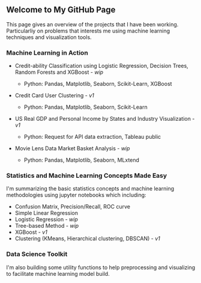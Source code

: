 ## Welcome to My GitHub Page

This page gives an overview of the projects that I have been working. Particularliy on problems that interests me using machine learning techniques and visualization tools.


### Machine Learning in Action

* Credit-ability Classification using Logistic Regression, Decision Trees, Random Forests and XGBoost - _wip_
  * Python: Pandas, Matplotlib, Seaborn, Scikit-Learn, XGBoost
  
* Credit Card User Clustering - _v1_
  * Python: Pandas, Matplotlib, Seaborn, Scikit-Learn
  
* US Real GDP and Personal Income by States and Industry  Visualization - _v1_
  * Python: Request for API data extraction, Tableau public
  
* Movie Lens Data Market Basket Analysis - _wip_
  * Python: Pandas, Matplotlib, Seaborn, MLxtend
  


### Statistics and Machine Learning Concepts Made Easy
I'm summarizing the basic statistics concepts and machine learning methodologies using jupyter notebooks which including:

* Confusion Matrix, Precision/Recall, ROC curve
* Simple Linear Regression
* Logistic Regression - _wip_
* Tree-based Method - _wip_
* XGBoost - _v1_
* Clustering (KMeans, Hierarchical clustering, DBSCAN) - _v1_

### Data Science Toolkit
I'm also building some utility functions to help preprocessing and visualizing to facilitate machine learning model build.
